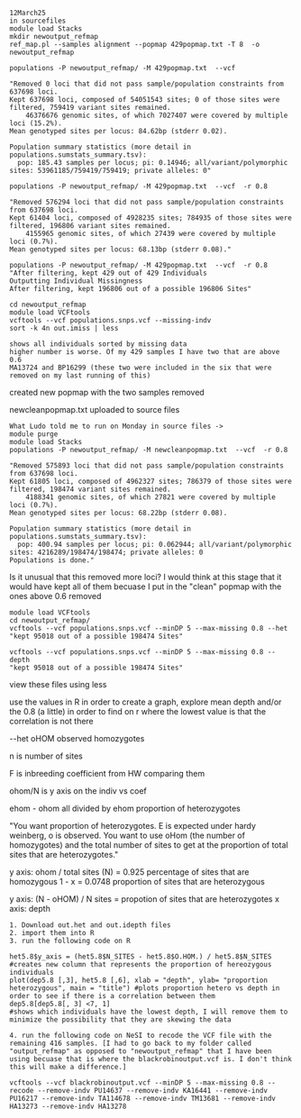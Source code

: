 ```
12March25
in sourcefiles
module load Stacks
mkdir newoutput_refmap
ref_map.pl --samples alignment --popmap 429popmap.txt -T 8  -o newoutput_refmap
```

```
populations -P newoutput_refmap/ -M 429popmap.txt  --vcf

"Removed 0 loci that did not pass sample/population constraints from 637698 loci.
Kept 637698 loci, composed of 54051543 sites; 0 of those sites were filtered, 759419 variant sites remained.
    46376676 genomic sites, of which 7027407 were covered by multiple loci (15.2%).
Mean genotyped sites per locus: 84.62bp (stderr 0.02).

Population summary statistics (more detail in populations.sumstats_summary.tsv):
  pop: 185.43 samples per locus; pi: 0.14946; all/variant/polymorphic sites: 53961185/759419/759419; private alleles: 0"
```

```
populations -P newoutput_refmap/ -M 429popmap.txt  --vcf  -r 0.8

"Removed 576294 loci that did not pass sample/population constraints from 637698 loci.
Kept 61404 loci, composed of 4928235 sites; 784935 of those sites were filtered, 196806 variant sites remained.
    4155965 genomic sites, of which 27439 were covered by multiple loci (0.7%).
Mean genotyped sites per locus: 68.13bp (stderr 0.08)."
```
```
populations -P newoutput_refmap/ -M 429popmap.txt  --vcf  -r 0.8
"After filtering, kept 429 out of 429 Individuals
Outputting Individual Missingness
After filtering, kept 196806 out of a possible 196806 Sites"
```
```
cd newoutput_refmap
module load VCFtools
vcftools --vcf populations.snps.vcf --missing-indv
sort -k 4n out.imiss | less

shows all individuals sorted by missing data
higher number is worse. Of my 429 samples I have two that are above 0.6
MA13724 and BP16299 (these two were included in the six that were removed on my last running of this)
```

created new popmap with the two samples removed

newcleanpopmap.txt uploaded to source files

```
What Ludo told me to run on Monday in source files ->
module purge
module load Stacks
populations -P newoutput_refmap/ -M newcleanpopmap.txt  --vcf  -r 0.8

"Removed 575893 loci that did not pass sample/population constraints from 637698 loci.
Kept 61805 loci, composed of 4962327 sites; 786379 of those sites were filtered, 198474 variant sites remained.
    4188341 genomic sites, of which 27821 were covered by multiple loci (0.7%).
Mean genotyped sites per locus: 68.22bp (stderr 0.08).

Population summary statistics (more detail in populations.sumstats_summary.tsv):
  pop: 400.94 samples per locus; pi: 0.062944; all/variant/polymorphic sites: 4216289/198474/198474; private alleles: 0
Populations is done."
```
Is it unusual that this removed more loci? I would think at this stage that it would have kept all of them becuase 
I put in the "clean" popmap with the ones above 0.6 removed

```
module load VCFtools
cd newoutput_refmap/
vcftools --vcf populations.snps.vcf --minDP 5 --max-missing 0.8 --het
"kept 95018 out of a possible 198474 Sites"

vcftools --vcf populations.snps.vcf --minDP 5 --max-missing 0.8 --depth
"kept 95018 out of a possible 198474 Sites"
```
view these files using less

use the values in R in order to create a graph, explore mean depth and/or the 0.8 (a little) in order to find on r where the lowest value is that the correlation is not there

--het oHOM observed homozygotes 

n is number of sites 

F is inbreeding coefficient from HW comparing them 

ohom/N is y axis on the indiv vs coef

ehom - ohom all divided by ehom proportion of heterozygotes

"You want proportion of heterozygotes. E is expected under hardy weinberg, o is observed. You want to use oHom (the number of homozygotes) and the total number of sites to get at the proportion of total sites that are heterozygotes."

y axis: ohom / total sites (N) = 0.925 percentage of sites that are homozygous
1 - x = 0.0748 proportion of sites that are heterozygous

y axis: (N - oHOM) / N sites = propotion of sites that are heterozygotes
x axis: depth
```
1. Download out.het and out.idepth files
2. import them into R
3. run the following code on R

het5.8$y_axis = (het5.8$N_SITES - het5.8$O.HOM.) / het5.8$N_SITES                               #creates new column that represents the proportion of hereozygous individuals
plot(dep5.8 [,3], het5.8 [,6], xlab = "depth", ylab= "proportion heterozygous", main = "title") #plots proportion hetero vs depth in order to see if there is a correlation between them
dep5.8[dep5.8[, 3] <7, 1]                                                                       #shows which individuals have the lowest depth, I will remove them to minimize the possibility that they are skewing the data

4. run the following code on NeSI to recode the VCF file with the remaining 416 samples. [I had to go back to my folder called "output_refmap" as opposed to "newoutput_refmap" that I have been using becuase that is where the blackrobinoutput.vcf is. I don't think this will make a difference.]

vcftools --vcf blackrobinoutput.vcf --minDP 5 --max-missing 0.8 --recode --remove-indv PU14637 --remove-indv KA16441 --remove-indv PU16217 --remove-indv TA114678 --remove-indv TM13681 --remove-indv HA13273 --remove-indv HA13278
